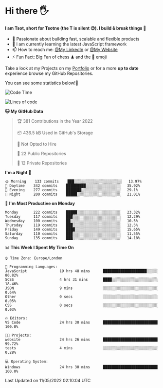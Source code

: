 # Hi there :raised_hand_with_fingers_splayed:
#### I am Tsot, short for Tsotne (the T is silent :wink:). I build & break things :space_invader:
- :telescope: Passionate about building fast, scalable and flexible products
- :seedling: I am currently learning the latest JavaScript framework 
- :mailbox: How to reach me: [@My LinkedIn](https://www.linkedin.com/in/tsotne-gvadzabia/) or [@My Website](https://tsotne.co.uk/contact)
- :zap: Fun Fact: Big Fan of chess ♟ and the 👾 emoji

Take a look at my Projects on my [Portfolio](https://tsotne.co.uk/) or for a more **up to date** experience browse my GitHub Repositories.

You can see some statistics below!:space_invader:
<!--START_SECTION:waka-->
![Code Time](http://img.shields.io/badge/Code%20Time-0-blue)

![Lines of code](https://img.shields.io/badge/From%20Hello%20World%20I%27ve%20Written-2%20Million%20lines%20of%20code-blue)

**🐱 My GitHub Data** 

> 🏆 381 Contributions in the Year 2022
 > 
> 📦 436.5 kB Used in GitHub's Storage 
 > 
> 🚫 Not Opted to Hire
 > 
> 📜 22 Public Repositories 
 > 
> 🔑 12 Private Repositories  
 > 
**I'm a Night 🦉** 

```text
🌞 Morning    133 commits    ███░░░░░░░░░░░░░░░░░░░░░░   13.97% 
🌆 Daytime    342 commits    █████████░░░░░░░░░░░░░░░░   35.92% 
🌃 Evening    277 commits    ███████░░░░░░░░░░░░░░░░░░   29.1% 
🌙 Night      200 commits    █████░░░░░░░░░░░░░░░░░░░░   21.01%

```
📅 **I'm Most Productive on Monday** 

```text
Monday       222 commits    █████░░░░░░░░░░░░░░░░░░░░   23.32% 
Tuesday      117 commits    ███░░░░░░░░░░░░░░░░░░░░░░   12.29% 
Wednesday    100 commits    ██░░░░░░░░░░░░░░░░░░░░░░░   10.5% 
Thursday     119 commits    ███░░░░░░░░░░░░░░░░░░░░░░   12.5% 
Friday       149 commits    ████░░░░░░░░░░░░░░░░░░░░░   15.65% 
Saturday     110 commits    ███░░░░░░░░░░░░░░░░░░░░░░   11.55% 
Sunday       135 commits    ███░░░░░░░░░░░░░░░░░░░░░░   14.18%

```


📊 **This Week I Spent My Time On** 

```text
⌚︎ Time Zone: Europe/London

💬 Programming Languages: 
JavaScript               19 hrs 48 mins      ████████████████████░░░░░   80.82% 
SCSS                     4 hrs 31 mins       ████░░░░░░░░░░░░░░░░░░░░░   18.46% 
JSON                     9 mins              ░░░░░░░░░░░░░░░░░░░░░░░░░   0.64% 
Other                    0 secs              ░░░░░░░░░░░░░░░░░░░░░░░░░   0.05% 
CSS                      0 secs              ░░░░░░░░░░░░░░░░░░░░░░░░░   0.03%

🔥 Editors: 
VS Code                  24 hrs 30 mins      █████████████████████████   100.0%

🐱‍💻 Projects: 
website                  24 hrs 26 mins      █████████████████████████   99.72% 
tests                    4 mins              ░░░░░░░░░░░░░░░░░░░░░░░░░   0.28%

💻 Operating System: 
Windows                  24 hrs 30 mins      █████████████████████████   100.0%

```


 Last Updated on 11/05/2022 02:10:04 UTC
<!--END_SECTION:waka-->
